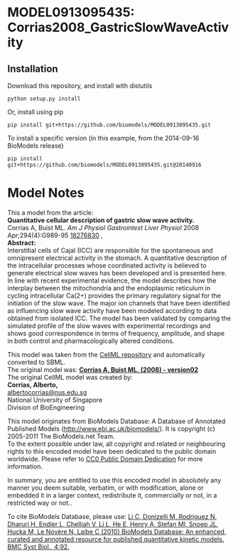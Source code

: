 # MODEL0913095435: Corrias2008_GastricSlowWaveActivity

## Installation

Download this repository, and install with distutils

`python setup.py install`

Or, install using pip

`pip install git+https://github.com/biomodels/MODEL0913095435.git`

To install a specific version (in this example, from the 2014-09-16 BioModels release)

`pip install git+https://github.com/biomodels/MODEL0913095435.git@20140916`


# Model Notes


This a model from the article:  
**Quantitative cellular description of gastric slow wave activity.**   
Corrias A, Buist ML. _Am J Physiol Gastrointest Liver Physiol_ 2008
Apr;294(4):G989-95 [18276830](http://www.ncbi.nlm.nih.gov/pubmed/18276830) ,  
**Abstract:**   
Interstitial cells of Cajal (ICC) are responsible for the spontaneous and
omnipresent electrical activity in the stomach. A quantitative description of
the intracellular processes whose coordinated activity is believed to generate
electrical slow waves has been developed and is presented here. In line with
recent experimental evidence, the model describes how the interplay between
the mitochondria and the endoplasmic reticulum in cycling intracellular Ca(2+)
provides the primary regulatory signal for the initiation of the slow wave.
The major ion channels that have been identified as influencing slow wave
activity have been modeled according to data obtained from isolated ICC. The
model has been validated by comparing the simulated profile of the slow waves
with experimental recordings and shows good correspondence in terms of
frequency, amplitude, and shape in both control and pharmacologically altered
conditions.

This model was taken from the [CellML
repository](http://www.cellml.org/models) and automatically converted to SBML.  
The original model was: [ **Corrias A, Buist ML. (2008) - version02**
](http://www.cellml.org/models/corrias_buist_2008_version02)  
The original CellML model was created by:  
**Corrias, Alberto,**   
albertocorrias@nus.edu.sg  
National University of Singapore  
Division of BioEngineering  

This model originates from BioModels Database: A Database of Annotated
Published Models (http://www.ebi.ac.uk/biomodels/). It is copyright (c)
2005-2011 The BioModels.net Team.  
To the extent possible under law, all copyright and related or neighbouring
rights to this encoded model have been dedicated to the public domain
worldwide. Please refer to [CC0 Public Domain
Dedication](http://creativecommons.org/publicdomain/zero/1.0/) for more
information.

In summary, you are entitled to use this encoded model in absolutely any
manner you deem suitable, verbatim, or with modification, alone or embedded it
in a larger context, redistribute it, commercially or not, in a restricted way
or not..  
  
To cite BioModels Database, please use: [Li C, Donizelli M, Rodriguez N,
Dharuri H, Endler L, Chelliah V, Li L, He E, Henry A, Stefan MI, Snoep JL,
Hucka M, Le Novère N, Laibe C (2010) BioModels Database: An enhanced, curated
and annotated resource for published quantitative kinetic models. BMC Syst
Biol., 4:92.](http://www.ncbi.nlm.nih.gov/pubmed/20587024)


